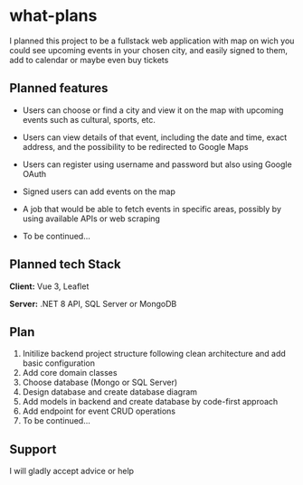 
# what-plans

I planned this project to be a fullstack web application with map on wich you could see upcoming events in your chosen city, and easily signed to them, add to calendar or maybe even buy tickets




## Planned features 

- Users can choose or find a city and view it on the map with upcoming events such as cultural, sports, etc.

- Users can view details of that event, including the date and time, exact address, and the possibility to be redirected to Google Maps

- Users can register using username and password but also using Google OAuth

- Signed users can add events on the map

- A job that would be able to fetch events in specific areas, possibly by using available APIs or web scraping

- To be continued...




## Planned tech Stack

**Client:** Vue 3, Leaflet

**Server:** .NET 8 API, SQL Server or MongoDB


## Plan

1. Initilize backend project structure following clean architecture and add basic configuration
2. Add core domain classes
3. Choose database (Mongo or SQL Server)
4. Design database and create database diagram
5. Add models in backend and create database by code-first approach
6. Add endpoint for event CRUD operations
7. To be continued...

## Support

I will gladly accept advice or help

